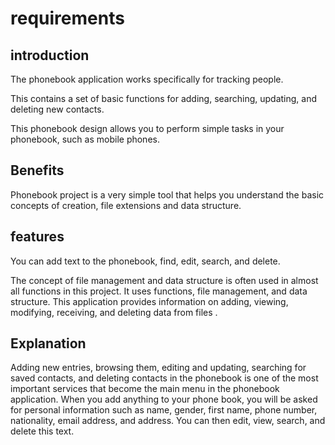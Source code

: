 # requirements
## introduction 
The phonebook application works specifically for tracking people. 

This  contains a set of basic functions for adding, searching, updating, and deleting new contacts. 

This phonebook design allows you to perform simple tasks in your phonebook, such as mobile phones. 

## Benefits
Phonebook project is a very simple tool that helps you understand the basic concepts of creation, file extensions and data structure.

## features

You can add text to the phonebook, find, edit, search, and delete. 

The concept of file management and data structure is often used in almost all functions in this project.  It uses functions, file management, and data structure. This application provides information on adding, viewing, modifying, receiving, and deleting data from files . 

## Explanation 

Adding new entries, browsing them, editing and updating, searching for saved contacts, and deleting contacts in the phonebook is one of the most important services that become the main menu in the phonebook application.
When you add anything to your phone book, you will be asked for personal information such as name, gender, first name, phone number, nationality, email address, and address. You can then edit, view, search, and delete this text.

